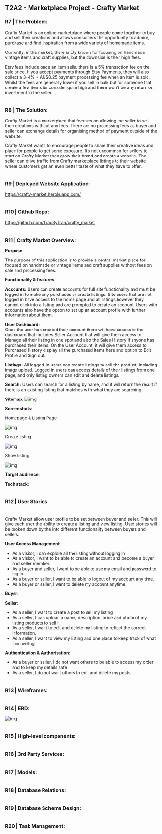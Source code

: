 ## **T2A2 - Marketplace Project - Crafty Market**


### **R7 | The Problem**:

Crafty Market is an online marketplace where people come together to buy and sell their creations and allows consumers the opportunity to admire, purchase and find inspiration from a  wide variety of homemade items.

 Currently, in the market, there is Ety known for focusing on handmade vintage items and craft supplies, but the downside is their high fees. 
 
 Etsy fees include once an item sells, there is a 5% transaction fee on the sale price. If you accept payments through Etsy Payments, they will also collect a 3-4% + AU$0.25 payment processing fee when an item is sold.
Whilst the fees are generally lower if you sell in bulk but for someone that create a few items its consider quite high and there won't be any return on investment to the seller. 

#

### **R8 | The Solution**:

Crafty Market is a  marketplace that focuses on allowing the seller to sell their creations without any fees. 
There are no processing fees as buyer and seller can exchange details for organising method of payment outside of the website. 

Crafty  Market wants to encourage people to share their creative ideas and place for people to get some exposure.
 It’s not uncommon for sellers to start on Crafty Market then grow their brand and create a website. The seller can drive traffic from Crafty marketplace listings to their website where customers get an even better taste of what they have to offer.
#

### **R9 | Deployed Website Application**:

https://crafty-market.herokuapp.com/

#

### **R10 | Github Repo**:

https://github.com/Trac3yTran/crafty_market

#
### **R11 | Crafty Market Overview**:


**Purpose**:

 The purpose of this application is to provide a central market place for
focused on handmade or vintage items and craft supplies without fees on sale and processing fees. 


**Functionality & features**:

**Accounts:**
 Users can create accounts for full site functionality and must be logged in to make any purchases or create listings. Site users that are not logged in have access to the home page and all listings however they cannot click into a listing and are prompted to create an account. Users with accounts also have the option to set up an account profile with further information about them.

**User Dashboard:**  
Once the user has created their account there will have access to the dashboard that includes Seller Account that will give them access to Manage all their listing in one spot and also the Sales History if anyone has purchased their items. On the User Account, it will give them access to Purchased History display all the purchased items here and option to Edit Profile and Sign out. 

**Listings:** All logged-in users can create listings to sell the product, including image upload. Logged in users can access details of their listings from one page, and only listing owners can edit and delete listings. 

**Search:** Users can search for a listing by name, and it will return the result if there is an existing listing that matches with what they are searching. 

**Sitemap**: ![img](./docs/sitemap.png)

 **Screenshots**:

 Homepage & Listing Page 

![img](./docs/homepage.png)

Create listing

![img](./docs/new.png)

Show listing

![img](./docs/show.png)

 **Target audience**:

 **Tech stack**:

 #

 ### **R12 | User Stories**

 # 

Crafty Market allow user profile to be set between buyer and seller. This will give each user the ability to create a listing and view listing. User stories will be broken down by the into different functionality between buyers and sellers.  

**User Access Management**:

- As a visitor, I can explore all the listing without logging in
- As a visitor, I want to be able to create an account and become a buyer and seller member. 
- As a buyer and seller, I want to be able to use my email and password to log in. 
- As a buyer or seller, I want to be able to logout of my account any time.
- As a buyer or seller, I want to delete my account anytime. 

**Buyer**:


**Seller**:

- As a seller, I want to create a post to sell my listing
- As a seller, I can upload a name, description, price and photo of my listing products to sell it.
- As a seller, I want to edit and delete my listing to reflect the correct information. 
- As a seller, I want to view my listing and one place to keep track of what I am selling

**Authentication & Authorisation**:

- As a buyer or seller, I do not want others to be able to access my order and to keep my details safe
- As a seller, I do not want others to edit and delete my posts


#
 ### **R13 | Wireframes**:

 #

 ### **R14 | ERD**:

![img](./docs/ERD.png)

#

 ### **R15 | High-level components**:


 #

 ### **R16 | 3rd Party Services**:


 #


 ### **R17 | Models**: 




 #

 ### **R18 | Database Relations**:

 #


 ### **R19 | Database Schema Design**:

 #

 ### **R20 | Task Management**:

